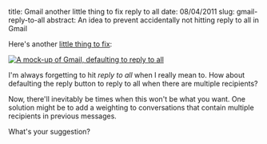 title: Gmail another little thing to fix reply to all
date: 08/04/2011
slug: gmail-reply-to-all
abstract: An idea to prevent accidentally not hitting reply to all in Gmail

Here's another [little thing to fix][1]:

[![A mock-up of Gmail, defaulting to reply to all][gth]][graw]

I'm always forgetting to hit *reply to all* when I really mean to. How about
defaulting the reply button to reply to all when there are multiple recipients?

Now, there'll inevitably be times when this won't be what you want. One solution
might be to add a weighting to conversations that contain multiple recipients in
previous messages.

What's your suggestion?

  [1]: http://gmailblog.blogspot.com/2011/04/fixing-little-things.html
  [graw]: http://www.tlvince.com/blog/wp-content/uploads/2011/01/gmail-reply-to-all.png
  [gth]: http://www.tlvince.com/blog/wp-content/uploads/2011/01/gmail-reply-to-all-300x111.png 

